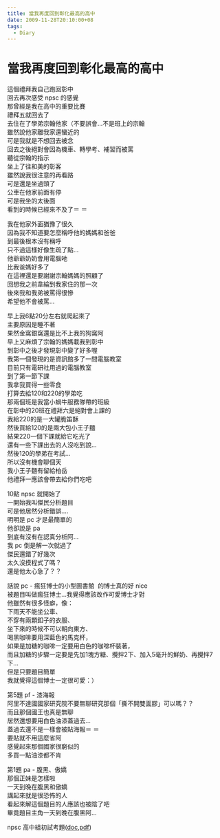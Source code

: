 ```yaml
---
title: 當我再度回到彰化最高的高中
date: 2009-11-28T20:10:00+08
tags:
  - Diary
---
```

# 當我再度回到彰化最高的高中

這個禮拜我自己跑回彰中  
回去再次感受 npsc 的感覺  
那曾經是我在高中的重要比賽  
禮拜五就回去了  
去住在了學弟宗翰他家（不要誤會...不是班上的宗翰  
雖然說他家離我家還蠻近的  
可是我就是不想回去被念  
回去之後絕對會因為機車、轉學考、補習而被罵  
聽從宗翰的指示  
坐上了往和美的彰客  
雖然說我很注意的再看路  
可是還是坐過頭了  
公車在他家前面有停  
可是我坐的太後面  
看到的時候已經來不及了＝ ＝  
  
我在他家外面猶豫了很久  
因為我不知道要怎麼稱呼他的媽媽和爸爸  
到最後根本沒有稱呼  
只不過這樣好像生疏了點…  
他爺爺奶奶會用電腦吔  
比我爸媽好多了  
在這裡還是要謝謝宗翰媽媽的照顧了  
回想我之前韋綸到我家住的那一次  
後來我和我弟被罵得很慘  
希望他不會被罵…  
  
早上我6點20分左右就爬起來了  
主要原因是睡不著  
果然金窩銀窩還是比不上我的狗窩阿  
早上又麻煩了宗翰的媽媽載我到彰中  
到彰中之後才發現彰中變了好多喔  
我第一個發現的是資訊館多了一間電腦教室  
目前只有電研社用過的電腦教室  
到了第一節下課  
我拿我買得一些零食  
打算去給120和220的學弟吃  
那兩個班是我當小蝸牛服務隊帶的班級  
在彰中的20班在禮拜六是絕對會上課的  
我給220的是一大罐脆笛酥  
然後買給120的是兩大包小王子麵  
結果220一個下課就給它吃光了  
還有一些下課出去的人沒吃到說…  
然後120的學弟在考試…  
所以沒有機會聊個天  
我小王子麵有留給柏岳  
他禮拜一應該會帶去給你們吃吧  
  
10點 npsc 就開始了  
一開始我叫傑民分析題目  
可是他居然分析錯誤....  
明明是 pc 才是最簡單的  
他卻說是 pa  
到底有沒有在認真分析阿…  
我 pc 倒是解一次就過了  
傑民還錯了好幾次  
太久沒摸程式了嗎？  
還是他太心急了？？  
  
話說 pc - 瘋狂博士的小型圖書館  的博士真的好 nice  
被題目叫做瘋狂博士...我覺得應該改作可愛博士才對  
他雖然有很多怪癖，像：  
下雨天不能坐公車、  
不穿有兩顆釦子的衣服、  
坐下來的時候不可以朝向東方、  
喝黑咖啡要用深藍色的馬克杯，  
如果是加糖的咖啡一定要用白色的咖啡杯裝著，  
而且加糖的步驟一定要是先加1塊方糖、攪拌2下、加入5毫升的鮮奶、再攪拌7下…  
但是只要題目簡單  
我就覺得這個博士一定很可愛：）  
  
第5題 pf - 漆海報  
阿里不達國國家研究院不要無聊研究那個「撕不開雙面膠」可以嗎？？  
而且那個國王也真是無聊  
居然還想要用白色油漆蓋過去…  
蓋過去還不是一樣會被貼海報＝ ＝  
要貼就不用這麼省阿  
感覺起來那個國家很窮似的  
多買一點油漆都不肯  
  
第1題 pa - 腹黑、傲嬌  
那個正妹是怎樣啦  
一天到晚在腹黑和傲嬌  
講起來就是很恐怖的人  
看起來解這個題目的人應該也被陰了吧  
畢竟題目主角一天到晚在腹黑阿…  
  
npsc 高中組初試考題([doc](http://contest.cc.ntu.edu.tw/npsc2009/2009sen.doc),[pdf](http://contest.cc.ntu.edu.tw/npsc2009/2009sen.pdf))
